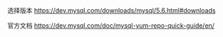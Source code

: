 选择版本
https://dev.mysql.com/downloads/mysql/5.6.html#downloads

官方文档
https://dev.mysql.com/doc/mysql-yum-repo-quick-guide/en/
